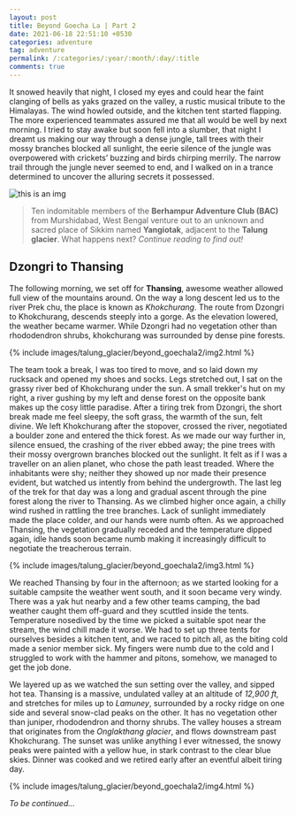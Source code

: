 ```yaml
---
layout: post
title: Beyond Goecha La | Part 2
date: 2021-06-18 22:51:10 +0530
categories: adventure
tag: adventure
permalink: /:categories/:year/:month/:day/:title
comments: true
---
```


It snowed heavily that night, I closed my eyes and could hear the faint clanging of bells as yaks grazed on the valley, a rustic musical tribute to the Himalayas. The wind howled outside, and the kitchen tent started flapping. The more experienced teammates assured me that all would be well by next morning. I tried to stay awake but soon fell into a slumber, that night I dreamt us making our way through a dense jungle, tall trees with their mossy branches blocked all sunlight, the eerie silence of the jungle was overpowered with crickets’ buzzing and birds chirping merrily. The narrow trail through the jungle never seemed to end, and I walked on in a trance determined to uncover the alluring secrets it possessed.

![this is an img](/files/images/beyond_goechala/dzongri.JPG)

<!-- {% include images/talung_glacier/beyond_goechala2/img1.html %} -->

> Ten indomitable members of the **Berhampur Adventure Club (BAC)** from Murshidabad, West Bengal venture out to an unknown and sacred place of Sikkim named **Yangiotak**, adjacent to the **Talung glacier**. What happens next? *Continue reading to find out!*

## Dzongri to Thansing

The following morning, we set off for **Thansing**, awesome weather allowed full view of the mountains around. On the way a long descent led us to the river Prek chu, the place is known as *Khokchurang*. The route from Dzongri to Khokchurang, descends steeply into a gorge. As the elevation lowered, the weather became warmer. While Dzongri had no vegetation other than rhododendron shrubs, khokchurang was surrounded by dense pine forests.

{% include images/talung_glacier/beyond_goechala2/img2.html %}

The team took a break, I was too tired to move, and so laid down my rucksack and opened my shoes and socks. Legs stretched out, I sat on the grassy river bed of Khokchurang under the sun. A small trekker's hut on my right, a river gushing by my left and dense forest on the opposite bank makes up the cosy little paradise. After a tiring trek from Dzongri, the short break made me feel sleepy, the soft grass, the warmth of the sun, felt divine. We left Khokchurang after the stopover, crossed the river, negotiated a boulder zone and entered the thick forest. As we made our way further in, silence ensued, the crashing of the river ebbed away; the pine trees with their mossy overgrown branches blocked out the sunlight. It felt as if I was a traveller on an alien planet, who chose the path least treaded. Where the inhabitants were shy; neither they showed up nor made their presence evident, but watched us intently from behind the undergrowth. The last leg of the trek for that day was a long and gradual ascent through the pine forest along the river to Thansing. As we climbed higher once again, a chilly wind rushed in rattling the tree branches. Lack of sunlight immediately made the place colder, and our hands were numb often. As we approached Thansing, the vegetation gradually receded and the temperature dipped again, idle hands soon became numb making it increasingly difficult to negotiate the treacherous terrain.

{% include images/talung_glacier/beyond_goechala2/img3.html %}

We reached Thansing by four in the afternoon; as we started looking for a suitable campsite the weather went south, and it soon became very windy. There was a yak hut nearby and a few other teams camping, the bad weather caught them off-guard and they scuttled inside the tents. Temperature nosedived by the time we picked a suitable spot near the stream, the wind chill made it worse. We had to set up three tents for ourselves besides a kitchen tent, and we raced to pitch all, as the biting cold made a senior member sick. My fingers were numb due to the cold and I struggled to work with the hammer and pitons, somehow, we managed to get the job done.

We layered up as we watched the sun setting over the valley, and sipped hot tea. Thansing is a massive, undulated valley at an altitude of *12,900 ft,* and stretches for miles up to *Lamuney*, surrounded by a rocky ridge on one side and several snow-clad peaks on the other. It has no vegetation other than juniper, rhododendron and thorny shrubs. The valley houses a stream that originates from the *Onglakthang glacier*, and flows downstream past Khokchurang. The sunset was unlike anything I ever witnessed, the snowy peaks were painted with a yellow hue, in stark contrast to the clear blue skies. Dinner was cooked and we retired early after an eventful albeit tiring day.

{% include images/talung_glacier/beyond_goechala2/img4.html %}

*To be continued…*
